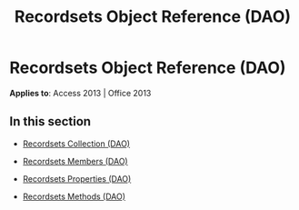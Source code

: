 ﻿---
title: Recordsets Object Reference (DAO)
TOCTitle: Recordsets Object
ms:assetid: 219f6a8f-1555-4be0-b46f-37e4075b9afa
ms:mtpsurl: https://msdn.microsoft.com/library/Dn124002(v=office.15)
ms:contentKeyID: 52071639
ms.date: 09/18/2015
mtps_version: v=office.15
---

# Recordsets Object Reference (DAO)


**Applies to**: Access 2013 | Office 2013

## In this section

  - [Recordsets Collection (DAO)](recordsets-collection-dao.md)

  - [Recordsets Members (DAO)](recordsets-members-dao.md)

  - [Recordsets Properties (DAO)](recordsets-properties-dao.md)

  - [Recordsets Methods (DAO)](recordsets-methods-dao.md)

